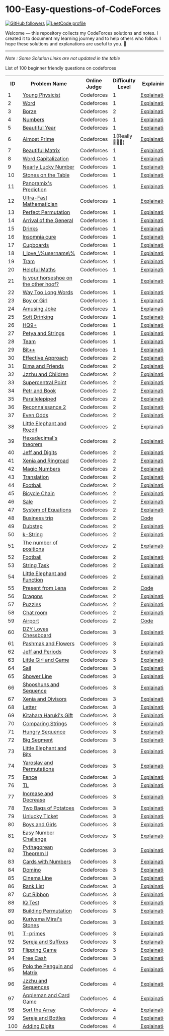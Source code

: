 # 100-Easy-questions-of-CodeForces

[![GitHub followers](https://img.shields.io/github/followers/YOUR_GITHUB?style=social)](https://github.com/YOUR_GITHUB)
[![LeetCode profile](https://img.shields.io/badge/LeetCode-Profile-orange)](https://leetcode.com/youness-444)

 
Welcome — this repository collects my CodeForces solutions and notes. I created it to document my learning journey and to help others who follow. I hope these solutions and explanations are useful to you. 🌿

---
*Note : Some Solution Links are not updated in the table*

List of 100 beginner friendly questions on codeforces


<html>
<body>
<center>
<table>
<tr>
<th>ID</th>
<th>Problem Name</th>
<th>Online Judge</th>
<th>Difficulty Level</th>
  <th>Explaining</th>
<th>Solution</th>

</tr>
<tr>
<td>1</td>
<td><a href="http://codeforces.com/problemset/problem/69/A" target="_blank">Young Physicist</a></td>
<td>Codeforces</td>
<td>1</td>
<td><a href="https://github.com/youness372/100-Easy-questions-of-CodeForces/blob/main/01-69A%20-%20Young%20Physicist/01-69A%20-%20Young%20Physicist.md">Explaination</a></td>    
 <td><a href = "https://github.com/youness372/100-Easy-questions-of-CodeForces/blob/main/01-69A%20-%20Young%20Physicist/02-69A.cpp">Code</a></td>
</tr>
<tr>
<td>2</td>
<td><a href="http://codeforces.com/problemset/problem/59/A" target="_blank">Word</a></td>
<td>Codeforces</td>
<td>1</td>
<td><a href ="https://github.com/youness372/100-Easy-questions-of-CodeForces/blob/main/02-59A%20Word/01-59A-Word.md">Explaination</a></td>    
 <td><a href = "https://github.com/youness372/100-Easy-questions-of-CodeForces/blob/main/02-59A%20Word/02-59A-Word.cpp">Code</a></td>

</tr>
<tr>
<td>3</td>
<td><a href="http://codeforces.com/problemset/problem/32/B" target="_blank">Borze</a></td>
<td>Codeforces</td>
<td>2</td>
<td><a href="https://github.com/youness372/100-Easy-questions-of-CodeForces/blob/main/03-32B%20Borze/01-32B%20Borze.md">Explaination</a></td>    
 <td><a href = "https://github.com/youness372/100-Easy-questions-of-CodeForces/blob/main/03-32B%20Borze/02-32B-Borze.cpp">Code</a></td>

</tr>
<tr>
<td>4</td>
<td><a href="https://codeforces.com/problemset/problem/13/A" target="_blank">Numbers</a></td>
<td>Codeforces</td>
<td>1</td>
<td><a href="https://github.com/youness372/100-Easy-questions-of-CodeForces/blob/main/04-13A%20Numbers/01-13A-Numbers.md">Explaination</a></td>    
 <td><a href = "https://github.com/youness372/100-Easy-questions-of-CodeForces/blob/main/04-13A%20Numbers/02-13A-Numbers.cpp">Code</a></td>

</tr>
<tr>
<td>5</td>
<td><a href="http://codeforces.com/problemset/problem/271/A" target="_blank">Beautiful Year</a></td>
<td>Codeforces</td>
<td>1</td>
<td><a href="https://github.com/youness372/100-Easy-questions-of-CodeForces/blob/main/05-271A%20Beautiful%20Year/01-Beautiful%20Year.md">Explaination</a></td>    
 <td><a href = "https://github.com/youness372/100-Easy-questions-of-CodeForces/blob/main/05-271A%20Beautiful%20Year/02-Beautiful%20Year.cpp">Code</a></td>

</tr>
<tr>
<td>6</td>
<td><a href="http://codeforces.com/problemset/problem/26/A" target="_blank">Almost Prime</a></td>
<td>Codeforces</td>
<td>1(Really 🤦🏻‍♂️)</td>
<td><a href="https://github.com/youness372/100-Easy-questions-of-CodeForces/blob/main/06-26A%20Almost%20%20Prime/01-26A%20Almost%20%20Prime.md">Explaination</a></td>    
 <td><a href = "https://github.com/youness372/100-Easy-questions-of-CodeForces/blob/main/06-26A%20Almost%20%20Prime/02-26A%20Almost%20Prime.cpp">Code</a></td>
</tr>
<tr>
<td>7</td>
<td><a href="http://codeforces.com/problemset/problem/263/A" target="_blank">Beautiful Matrix</a></td>
<td>Codeforces</td>
<td>1</td>
<td><a href="https://github.com/youness372/100-Easy-questions-of-CodeForces/blob/main/07-236A%20%20Beautiful%20Matrix/01-236A%20%20Beautiful%20Matrix.md">Explaination</a></td>    
 <td><a href = "https://github.com/youness372/100-Easy-questions-of-CodeForces/blob/main/07-236A%20%20Beautiful%20Matrix/02-236A%20%20Beautiful%20Matrix.cpp">Code</a></td>
</tr>
<tr>
<td>8</td>
<td><a href="http://codeforces.com/problemset/problem/281/A" target="_blank">Word Capitalization</a></td>
<td>Codeforces</td>
<td>1</td>
<td><a href="https://github.com/youness372/100-Easy-questions-of-CodeForces/blob/main/69A%20-%20Young%20Physicist/01-69A%20-%20Young%20Physicist.md">Explaination</a></td>    
 <td><a href = "https://github.com/youness372/100-Easy-questions-of-CodeForces/blob/main/69A%20-%20Young%20Physicist/01-69A.cpp">Code</a></td>
</tr>
<tr>
<td>9</td>
<td><a href="http://codeforces.com/problemset/problem/110/A" target="_blank">Nearly Lucky Number</a></td>
<td>Codeforces</td>
<td>1</td>
<td><a href="https://github.com/youness372/100-Easy-questions-of-CodeForces/blob/main/69A%20-%20Young%20Physicist/01-69A%20-%20Young%20Physicist.md">Explaination</a></td>    
 <td><a href = "https://github.com/youness372/100-Easy-questions-of-CodeForces/blob/main/69A%20-%20Young%20Physicist/01-69A.cpp">Code</a></td>
</tr>
<tr>
<td>10</td>
<td><a href="http://codeforces.com/problemset/problem/266/A" target="_blank">Stones on the Table</a></td>
<td>Codeforces</td>
<td>1</td>
<td><a href="https://github.com/youness372/100-Easy-questions-of-CodeForces/blob/main/69A%20-%20Young%20Physicist/01-69A%20-%20Young%20Physicist.md">Explaination</a></td>    
 <td><a href = "https://github.com/youness372/100-Easy-questions-of-CodeForces/blob/main/69A%20-%20Young%20Physicist/01-69A.cpp">Code</a></td>
</tr>
<tr>
<td>11</td>
<td><a href="http://codeforces.com/problemset/problem/80/A" target="_blank">Panoramix's Prediction</a></td>
<td>Codeforces</td>
<td>1</td>
<td><a href="https://github.com/youness372/100-Easy-questions-of-CodeForces/blob/main/69A%20-%20Young%20Physicist/01-69A%20-%20Young%20Physicist.md">Explaination</a></td>    
 <td><a href = "https://github.com/youness372/100-Easy-questions-of-CodeForces/blob/main/69A%20-%20Young%20Physicist/01-69A.cpp">Code</a></td>
</tr>
<tr>
<td>12</td>
<td><a href="http://codeforces.com/problemset/problem/61/A" target="_blank">Ultra-Fast Mathematician</a></td>
<td>Codeforces</td>
<td>1</td>
<td><a href="https://github.com/youness372/100-Easy-questions-of-CodeForces/blob/main/69A%20-%20Young%20Physicist/01-69A%20-%20Young%20Physicist.md">Explaination</a></td>    
 <td><a href = "https://github.com/youness372/100-Easy-questions-of-CodeForces/blob/main/69A%20-%20Young%20Physicist/01-69A.cpp">Code</a></td>
</tr>
<tr>
<td>13</td>
<td><a href="http://codeforces.com/problemset/problem/233/A" target="_blank">Perfect Permutation</a></td>
<td>Codeforces</td>
<td>1</td>
<td><a href="https://github.com/youness372/100-Easy-questions-of-CodeForces/blob/main/69A%20-%20Young%20Physicist/01-69A%20-%20Young%20Physicist.md">Explaination</a></td>    
 <td><a href = "https://github.com/youness372/100-Easy-questions-of-CodeForces/blob/main/69A%20-%20Young%20Physicist/01-69A.cpp">Code</a></td>
</tr>
<tr>
<td>14</td>
<td><a href="http://codeforces.com/problemset/problem/144/A" target="_blank">Arrival of the General</a></td>
<td>Codeforces</td>
<td>1</td>
<td><a href="https://github.com/youness372/100-Easy-questions-of-CodeForces/blob/main/69A%20-%20Young%20Physicist/01-69A%20-%20Young%20Physicist.md">Explaination</a></td>    
 <td><a href = "https://github.com/youness372/100-Easy-questions-of-CodeForces/blob/main/69A%20-%20Young%20Physicist/01-69A.cpp">Code</a></td>
</tr>
<tr>
<td>15</td>
<td><a href="http://codeforces.com/problemset/problem/200/B" target="_blank">Drinks</a></td>
<td>Codeforces</td>
<td>1</td>
<td><a href="https://github.com/youness372/100-Easy-questions-of-CodeForces/blob/main/69A%20-%20Young%20Physicist/01-69A%20-%20Young%20Physicist.md">Explaination</a></td>    
 <td><a href = "https://github.com/youness372/100-Easy-questions-of-CodeForces/blob/main/69A%20-%20Young%20Physicist/01-69A.cpp">Code</a></td></tr>
<tr>
<td>16</td>
<td><a href="http://codeforces.com/problemset/problem/148/A" target="_blank">Insomnia cure</a></td>
<td>Codeforces</td>
<td>1</td>
<td><a href="https://github.com/youness372/100-Easy-questions-of-CodeForces/blob/main/69A%20-%20Young%20Physicist/01-69A%20-%20Young%20Physicist.md">Explaination</a></td>    
 <td><a href = "https://github.com/youness372/100-Easy-questions-of-CodeForces/blob/main/69A%20-%20Young%20Physicist/01-69A.cpp">Code</a></td></tr>
<tr>
<td>17</td>
<td><a href="http://codeforces.com/problemset/problem/248/A" target="_blank">Cupboards</a></td>
<td>Codeforces</td>
<td>1</td>
<td><a href="https://github.com/youness372/100-Easy-questions-of-CodeForces/blob/main/69A%20-%20Young%20Physicist/01-69A%20-%20Young%20Physicist.md">Explaination</a></td>    
 <td><a href = "https://github.com/youness372/100-Easy-questions-of-CodeForces/blob/main/69A%20-%20Young%20Physicist/01-69A.cpp">Code</a></td></tr>
<tr>
<td>18</td>
<td><a href="http://codeforces.com/problemset/problem/155/A" target="_blank">I_love_\%username\%</a></td>
<td>Codeforces</td>
<td>1</td>
<td><a href="https://github.com/youness372/100-Easy-questions-of-CodeForces/blob/main/69A%20-%20Young%20Physicist/01-69A%20-%20Young%20Physicist.md">Explaination</a></td>    
 <td><a href = "https://github.com/youness372/100-Easy-questions-of-CodeForces/blob/main/69A%20-%20Young%20Physicist/01-69A.cpp">Code</a></td></tr>
<tr>
<td>19</td>
<td><a href="http://codeforces.com/problemset/problem/116/A" target="_blank">Tram</a></td>
<td>Codeforces</td>
<td>1</td>
<td><a href="https://github.com/youness372/100-Easy-questions-of-CodeForces/blob/main/69A%20-%20Young%20Physicist/01-69A%20-%20Young%20Physicist.md">Explaination</a></td>    
 <td><a href = "https://github.com/youness372/100-Easy-questions-of-CodeForces/blob/main/69A%20-%20Young%20Physicist/01-69A.cpp">Code</a></td></tr>
<tr>
<td>20</td>
<td><a href="http://codeforces.com/problemset/problem/339/A" target="_blank">Helpful Maths</a></td>
<td>Codeforces</td>
<td>1</td>
<td><a href="https://github.com/youness372/100-Easy-questions-of-CodeForces/blob/main/69A%20-%20Young%20Physicist/01-69A%20-%20Young%20Physicist.md">Explaination</a></td>    
 <td><a href = "https://github.com/youness372/100-Easy-questions-of-CodeForces/blob/main/69A%20-%20Young%20Physicist/01-69A.cpp">Code</a></td></tr>
<tr>
<td>21</td>
<td><a href="http://codeforces.com/problemset/problem/228/A" target="_blank">Is your horseshoe on the other hoof?</a></td>
<td>Codeforces</td>
<td>1</td>
<td><a href="https://github.com/youness372/100-Easy-questions-of-CodeForces/blob/main/69A%20-%20Young%20Physicist/01-69A%20-%20Young%20Physicist.md">Explaination</a></td>    
 <td><a href = "https://github.com/youness372/100-Easy-questions-of-CodeForces/blob/main/69A%20-%20Young%20Physicist/01-69A.cpp">Code</a></td></tr>
<tr>
<td>22</td>
<td><a href="http://codeforces.com/problemset/problem/71/A" target="_blank">Way Too Long Words</a></td>
<td>Codeforces</td>
<td>1</td>
<td><a href="https://github.com/youness372/100-Easy-questions-of-CodeForces/blob/main/69A%20-%20Young%20Physicist/01-69A%20-%20Young%20Physicist.md">Explaination</a></td>    
 <td><a href = "https://github.com/youness372/100-Easy-questions-of-CodeForces/blob/main/69A%20-%20Young%20Physicist/01-69A.cpp">Code</a></td></tr>
<tr>
<td>23</td>
<td><a href="http://codeforces.com/problemset/problem/236/A" target="_blank">Boy or Girl</a></td>
<td>Codeforces</td>
<td>1</td>
<td><a href="https://github.com/youness372/100-Easy-questions-of-CodeForces/blob/main/69A%20-%20Young%20Physicist/01-69A%20-%20Young%20Physicist.md">Explaination</a></td>    
 <td><a href = "https://github.com/youness372/100-Easy-questions-of-CodeForces/blob/main/69A%20-%20Young%20Physicist/01-69A.cpp">Code</a></td></tr>
<tr>
<td>24</td>
<td><a href="http://codeforces.com/problemset/problem/141/A" target="_blank">Amusing Joke</a></td>
<td>Codeforces</td>
<td>1</td>
<td><a href="https://github.com/youness372/100-Easy-questions-of-CodeForces/blob/main/69A%20-%20Young%20Physicist/01-69A%20-%20Young%20Physicist.md">Explaination</a></td>    
 <td><a href = "https://github.com/youness372/100-Easy-questions-of-CodeForces/blob/main/69A%20-%20Young%20Physicist/01-69A.cpp">Code</a></td></tr>
<tr>
<td>25</td>
<td><a href="http://codeforces.com/problemset/problem/151/A" target="_blank">Soft Drinking</a></td>
<td>Codeforces</td>
<td>1</td>
<td><a href="https://github.com/youness372/100-Easy-questions-of-CodeForces/blob/main/69A%20-%20Young%20Physicist/01-69A%20-%20Young%20Physicist.md">Explaination</a></td>    
 <td><a href = "https://github.com/youness372/100-Easy-questions-of-CodeForces/blob/main/69A%20-%20Young%20Physicist/01-69A.cpp">Code</a></td></tr>
<tr>
<td>26</td>
<td><a href="http://codeforces.com/problemset/problem/133/A" target="_blank">HQ9+</a></td>
<td>Codeforces</td>
<td>1</td>
<td><a href="https://github.com/youness372/100-Easy-questions-of-CodeForces/blob/main/69A%20-%20Young%20Physicist/01-69A%20-%20Young%20Physicist.md">Explaination</a></td>    
 <td><a href = "https://github.com/youness372/100-Easy-questions-of-CodeForces/blob/main/69A%20-%20Young%20Physicist/01-69A.cpp">Code</a></td></tr>
<tr>
<td>27</td>
<td><a href="http://codeforces.com/problemset/problem/112/A" target="_blank">Petya and Strings</a></td>
<td>Codeforces</td>
<td>1</td>
<td><a href="https://github.com/youness372/100-Easy-questions-of-CodeForces/blob/main/69A%20-%20Young%20Physicist/01-69A%20-%20Young%20Physicist.md">Explaination</a></td>    
 <td><a href = "https://github.com/youness372/100-Easy-questions-of-CodeForces/blob/main/69A%20-%20Young%20Physicist/01-69A.cpp">Code</a></td></tr>
<tr>
<td>28</td>
<td><a href="http://codeforces.com/problemset/problem/231/A" target="_blank">Team</a></td>
<td>Codeforces</td>
<td>1</td>
<td><a href="https://github.com/youness372/100-Easy-questions-of-CodeForces/blob/main/69A%20-%20Young%20Physicist/01-69A%20-%20Young%20Physicist.md">Explaination</a></td>    
 <td><a href = "https://github.com/youness372/100-Easy-questions-of-CodeForces/blob/main/69A%20-%20Young%20Physicist/01-69A.cpp">Code</a></td></tr>
<tr>
<td>29</td>
<td><a href="http://codeforces.com/problemset/problem/282/A" target="_blank">Bit++</a></td>
<td>Codeforces</td>
<td>1</td>
<td><a href="https://github.com/youness372/100-Easy-questions-of-CodeForces/blob/main/69A%20-%20Young%20Physicist/01-69A%20-%20Young%20Physicist.md">Explaination</a></td>    
 <td><a href = "https://github.com/youness372/100-Easy-questions-of-CodeForces/blob/main/69A%20-%20Young%20Physicist/01-69A.cpp">Code</a></td></tr>
<tr>
<td>30</td>
<td><a href="http://codeforces.com/problemset/problem/227/B" target="_blank">Effective Approach</a></td>
<td>Codeforces</td>
<td>2</td>
<td><a href="https://github.com/youness372/100-Easy-questions-of-CodeForces/blob/main/69A%20-%20Young%20Physicist/01-69A%20-%20Young%20Physicist.md">Explaination</a></td>    
 <td><a href = "https://github.com/youness372/100-Easy-questions-of-CodeForces/blob/main/69A%20-%20Young%20Physicist/01-69A.cpp">Code</a></td></tr>
<tr>
<td>31</td>
<td><a href="http://codeforces.com/problemset/problem/272/A" target="_blank">Dima and Friends</a></td>
<td>Codeforces</td>
<td>2</td>
<td><a href="https://github.com/youness372/100-Easy-questions-of-CodeForces/blob/main/69A%20-%20Young%20Physicist/01-69A%20-%20Young%20Physicist.md">Explaination</a></td>    
 <td><a href = "https://github.com/youness372/100-Easy-questions-of-CodeForces/blob/main/69A%20-%20Young%20Physicist/01-69A.cpp">Code</a></td></tr>
<tr>
<td>32</td>
<td><a href="http://codeforces.com/problemset/problem/450/A" target="_blank">Jzzhu and Children</a></td>
<td>Codeforces</td>
<td>2</td>
<td><a href="https://github.com/youness372/100-Easy-questions-of-CodeForces/blob/main/69A%20-%20Young%20Physicist/01-69A%20-%20Young%20Physicist.md">Explaination</a></td>    
 <td><a href = "https://github.com/youness372/100-Easy-questions-of-CodeForces/blob/main/69A%20-%20Young%20Physicist/01-69A.cpp">Code</a></td></tr>
<tr>
<td>33</td>
<td><a href="http://codeforces.com/problemset/problem/165/A" target="_blank">Supercentral Point</a></td>
<td>Codeforces</td>
<td>2</td>
<td><a href="https://github.com/youness372/100-Easy-questions-of-CodeForces/blob/main/69A%20-%20Young%20Physicist/01-69A%20-%20Young%20Physicist.md">Explaination</a></td>    
 <td><a href = "https://github.com/youness372/100-Easy-questions-of-CodeForces/blob/main/69A%20-%20Young%20Physicist/01-69A.cpp">Code</a></td></tr>
<tr>
<td>34</td>
<td><a href="http://codeforces.com/problemset/problem/139/A" target="_blank">Petr and Book</a></td>
<td>Codeforces</td>
<td>2</td>
<td><a href="https://github.com/youness372/100-Easy-questions-of-CodeForces/blob/main/69A%20-%20Young%20Physicist/01-69A%20-%20Young%20Physicist.md">Explaination</a></td>    
 <td><a href = "https://github.com/youness372/100-Easy-questions-of-CodeForces/blob/main/69A%20-%20Young%20Physicist/01-69A.cpp">Code</a></td></tr>
<tr>
<td>35</td>
<td><a href="http://codeforces.com/problemset/problem/224/A" target="_blank">Parallelepiped</a></td>
<td>Codeforces</td>
<td>2</td>
<td><a href="https://github.com/youness372/100-Easy-questions-of-CodeForces/blob/main/69A%20-%20Young%20Physicist/01-69A%20-%20Young%20Physicist.md">Explaination</a></td>    
 <td><a href = "https://github.com/youness372/100-Easy-questions-of-CodeForces/blob/main/69A%20-%20Young%20Physicist/01-69A.cpp">Code</a></td></tr>
<tr>
<td>36</td>
<td><a href="http://codeforces.com/problemset/problem/34/A" target="_blank">Reconnaissance 2</a></td>
<td>Codeforces</td>
<td>2</td>
<td><a href="https://github.com/youness372/100-Easy-questions-of-CodeForces/blob/main/69A%20-%20Young%20Physicist/01-69A%20-%20Young%20Physicist.md">Explaination</a></td>    
 <td><a href = "https://github.com/youness372/100-Easy-questions-of-CodeForces/blob/main/69A%20-%20Young%20Physicist/01-69A.cpp">Code</a></td></tr>
<tr>
<td>37</td>
<td><a href="http://codeforces.com/problemset/problem/318/A" target="_blank">Even Odds</a></td>
<td>Codeforces</td>
<td>2</td>
<td><a href="https://github.com/youness372/100-Easy-questions-of-CodeForces/blob/main/69A%20-%20Young%20Physicist/01-69A%20-%20Young%20Physicist.md">Explaination</a></td>    
 <td><a href = "https://github.com/youness372/100-Easy-questions-of-CodeForces/blob/main/69A%20-%20Young%20Physicist/01-69A.cpp">Code</a></td></tr>
<tr>
<td>38</td>
<td><a href="http://codeforces.com/problemset/problem/205/A" target="_blank">Little Elephant and Rozdil</a></td>
<td>Codeforces</td>
<td>2</td>
<td><a href="https://github.com/youness372/100-Easy-questions-of-CodeForces/blob/main/69A%20-%20Young%20Physicist/01-69A%20-%20Young%20Physicist.md">Explaination</a></td>    
 <td><a href = "https://github.com/youness372/100-Easy-questions-of-CodeForces/blob/main/69A%20-%20Young%20Physicist/01-69A.cpp">Code</a></td></tr>
<tr>
<td>39</td>
<td><a href="http://codeforces.com/problemset/problem/199/A" target="_blank">Hexadecimal's theorem</a></td>
<td>Codeforces</td>
<td>2</td>
<td><a href="https://github.com/youness372/100-Easy-questions-of-CodeForces/blob/main/69A%20-%20Young%20Physicist/01-69A%20-%20Young%20Physicist.md">Explaination</a></td>    
 <td><a href = "https://github.com/youness372/100-Easy-questions-of-CodeForces/blob/main/69A%20-%20Young%20Physicist/01-69A.cpp">Code</a></td></tr>
<tr>
<td>40</td>
<td><a href="http://codeforces.com/problemset/problem/352/A" target="_blank">Jeff and Digits</a></td>
<td>Codeforces</td>
<td>2</td>
<td><a href="https://github.com/youness372/100-Easy-questions-of-CodeForces/blob/main/69A%20-%20Young%20Physicist/01-69A%20-%20Young%20Physicist.md">Explaination</a></td>    
 <td><a href = "https://github.com/youness372/100-Easy-questions-of-CodeForces/blob/main/69A%20-%20Young%20Physicist/01-69A.cpp">Code</a></td></tr>
<tr>
<td>41</td>
<td><a href="http://codeforces.com/problemset/problem/339/B" target="_blank">Xenia and Ringroad</a></td>
<td>Codeforces</td>
<td>2</td>
<td><a href="https://github.com/youness372/100-Easy-questions-of-CodeForces/blob/main/69A%20-%20Young%20Physicist/01-69A%20-%20Young%20Physicist.md">Explaination</a></td>    
 <td><a href = "https://github.com/youness372/100-Easy-questions-of-CodeForces/blob/main/69A%20-%20Young%20Physicist/01-69A.cpp">Code</a></td></tr>
<tr>
<td>42</td>
<td><a href="http://codeforces.com/problemset/problem/320/A" target="_blank">Magic Numbers</a></td>
<td>Codeforces</td>
<td>2</td>
<td><a href="https://github.com/youness372/100-Easy-questions-of-CodeForces/blob/main/69A%20-%20Young%20Physicist/01-69A%20-%20Young%20Physicist.md">Explaination</a></td>    
 <td><a href = "https://github.com/youness372/100-Easy-questions-of-CodeForces/blob/main/69A%20-%20Young%20Physicist/01-69A.cpp">Code</a></td></tr>
<tr>
<td>43</td>
<td><a href="http://codeforces.com/problemset/problem/41/A" target="_blank">Translation</a></td>
<td>Codeforces</td>
<td>2</td>
<td><a href="https://github.com/youness372/100-Easy-questions-of-CodeForces/blob/main/69A%20-%20Young%20Physicist/01-69A%20-%20Young%20Physicist.md">Explaination</a></td>    
 <td><a href = "https://github.com/youness372/100-Easy-questions-of-CodeForces/blob/main/69A%20-%20Young%20Physicist/01-69A.cpp">Code</a></td></tr>
<tr>
<td>44</td>
<td><a href="http://codeforces.com/problemset/problem/43/A" target="_blank">Football</a></td>
<td>Codeforces</td>
<td>2</td>
<td><a href="https://github.com/youness372/100-Easy-questions-of-CodeForces/blob/main/69A%20-%20Young%20Physicist/01-69A%20-%20Young%20Physicist.md">Explaination</a></td>    
 <td><a href = "https://github.com/youness372/100-Easy-questions-of-CodeForces/blob/main/69A%20-%20Young%20Physicist/01-69A.cpp">Code</a></td></tr>
<tr>
<td>45</td>
<td><a href="http://codeforces.com/problemset/problem/215/A" target="_blank">Bicycle Chain</a></td>
<td>Codeforces</td>
<td>2</td>
<td><a href="https://github.com/youness372/100-Easy-questions-of-CodeForces/blob/main/69A%20-%20Young%20Physicist/01-69A%20-%20Young%20Physicist.md">Explaination</a></td>    
 <td><a href = "https://github.com/youness372/100-Easy-questions-of-CodeForces/blob/main/69A%20-%20Young%20Physicist/01-69A.cpp">Code</a></td></tr>
<tr>
<td>46</td>
<td><a href="http://codeforces.com/problemset/problem/34/B" target="_blank">Sale</a></td>
<td>Codeforces</td>
<td>2</td>
<td><a href="https://github.com/youness372/100-Easy-questions-of-CodeForces/blob/main/69A%20-%20Young%20Physicist/01-69A%20-%20Young%20Physicist.md">Explaination</a></td>    
 <td><a href = "https://github.com/youness372/100-Easy-questions-of-CodeForces/blob/main/69A%20-%20Young%20Physicist/01-69A.cpp">Code</a></td></tr>
<tr>
<td>47</td>
<td><a href="http://codeforces.com/problemset/problem/214/A" target="_blank">System of Equations</a></td>
<td>Codeforces</td>
<td>2</td>
<td><a href="https://github.com/youness372/100-Easy-questions-of-CodeForces/blob/main/69A%20-%20Young%20Physicist/01-69A%20-%20Young%20Physicist.md">Explaination</a></td>    
 <td><a href = "https://github.com/youness372/100-Easy-questions-of-CodeForces/blob/main/69A%20-%20Young%20Physicist/01-69A.cpp">Code</a></td></tr>
<tr>
<td>48</td>
<td><a href="http://codeforces.com/problemset/problem/149/A" target="_blank">Business trip</a></td>
<td>Codeforces</td>
<td>2</td>
<td><a href="">Code</a></td>
</tr>
<tr>
<td>49</td>
<td><a href="http://codeforces.com/problemset/problem/208/A" target="_blank">Dubstep</a></td>
<td>Codeforces</td>
<td>2</td>
<td><a href="https://github.com/youness372/100-Easy-questions-of-CodeForces/blob/main/69A%20-%20Young%20Physicist/01-69A%20-%20Young%20Physicist.md">Explaination</a></td>    
 <td><a href = "https://github.com/youness372/100-Easy-questions-of-CodeForces/blob/main/69A%20-%20Young%20Physicist/01-69A.cpp">Code</a></td></tr>
<tr>
<td>50</td>
<td><a href="http://codeforces.com/problemset/problem/219/A" target="_blank">k-String</a></td>
<td>Codeforces</td>
<td>2</td>
<td><a href="https://github.com/youness372/100-Easy-questions-of-CodeForces/blob/main/69A%20-%20Young%20Physicist/01-69A%20-%20Young%20Physicist.md">Explaination</a></td>    
 <td><a href = "https://github.com/youness372/100-Easy-questions-of-CodeForces/blob/main/69A%20-%20Young%20Physicist/01-69A.cpp">Code</a></td></tr>
<tr>
<td>51</td>
<td><a href="http://codeforces.com/problemset/problem/124/A" target="_blank">The number of positions</a></td>
<td>Codeforces</td>
<td>2</td>
<td><a href="https://github.com/youness372/100-Easy-questions-of-CodeForces/blob/main/69A%20-%20Young%20Physicist/01-69A%20-%20Young%20Physicist.md">Explaination</a></td>    
 <td><a href = "https://github.com/youness372/100-Easy-questions-of-CodeForces/blob/main/69A%20-%20Young%20Physicist/01-69A.cpp">Code</a></td></tr>
<tr>
<td>52</td>
<td><a href="http://codeforces.com/problemset/problem/96/A" target="_blank">Football</a></td>
<td>Codeforces</td>
<td>2</td>
<td><a href="https://github.com/youness372/100-Easy-questions-of-CodeForces/blob/main/69A%20-%20Young%20Physicist/01-69A%20-%20Young%20Physicist.md">Explaination</a></td>    
 <td><a href = "https://github.com/youness372/100-Easy-questions-of-CodeForces/blob/main/69A%20-%20Young%20Physicist/01-69A.cpp">Code</a></td></tr>
<tr>
<td>53</td>
<td><a href="http://codeforces.com/problemset/problem/118/A" target="_blank">String Task</a></td>
<td>Codeforces</td>
<td>2</td>
<td><a href="https://github.com/youness372/100-Easy-questions-of-CodeForces/blob/main/69A%20-%20Young%20Physicist/01-69A%20-%20Young%20Physicist.md">Explaination</a></td>    
 <td><a href = "https://github.com/youness372/100-Easy-questions-of-CodeForces/blob/main/69A%20-%20Young%20Physicist/01-69A.cpp">Code</a></td></tr>
<tr>
<td>54</td>
<td><a href="http://codeforces.com/problemset/problem/221/A" target="_blank">Little Elephant and Function</a></td>
<td>Codeforces</td>
<td>2</td>
<td><a href="https://github.com/youness372/100-Easy-questions-of-CodeForces/blob/main/69A%20-%20Young%20Physicist/01-69A%20-%20Young%20Physicist.md">Explaination</a></td>    
 <td><a href = "https://github.com/youness372/100-Easy-questions-of-CodeForces/blob/main/69A%20-%20Young%20Physicist/01-69A.cpp">Code</a></td></tr>
<tr>
<td>55</td>
<td><a href="http://codeforces.com/problemset/problem/118/B" target="_blank">Present from Lena</a></td>
<td>Codeforces</td>
<td>2</td>
<td><a href="">Code</a></td>
</tr>
<tr>
<td>56</td>
<td><a href="http://codeforces.com/problemset/problem/230/A" target="_blank">Dragons</a></td>
<td>Codeforces</td>
<td>2</td>
<td><a href="https://github.com/youness372/100-Easy-questions-of-CodeForces/blob/main/69A%20-%20Young%20Physicist/01-69A%20-%20Young%20Physicist.md">Explaination</a></td>    
 <td><a href = "https://github.com/youness372/100-Easy-questions-of-CodeForces/blob/main/69A%20-%20Young%20Physicist/01-69A.cpp">Code</a></td></tr>
<tr>
<td>57</td>
<td><a href="http://codeforces.com/problemset/problem/337/A" target="_blank">Puzzles</a></td>
<td>Codeforces</td>
<td>2</td>
<td><a href="https://github.com/youness372/100-Easy-questions-of-CodeForces/blob/main/69A%20-%20Young%20Physicist/01-69A%20-%20Young%20Physicist.md">Explaination</a></td>    
 <td><a href = "https://github.com/youness372/100-Easy-questions-of-CodeForces/blob/main/69A%20-%20Young%20Physicist/01-69A.cpp">Code</a></td></tr>
<tr>
<td>58</td>
<td><a href="http://codeforces.com/problemset/problem/58/A" target="_blank">Chat room</a></td>
<td>Codeforces</td>
<td>2</td>
<td><a href="https://github.com/youness372/100-Easy-questions-of-CodeForces/blob/main/69A%20-%20Young%20Physicist/01-69A%20-%20Young%20Physicist.md">Explaination</a></td>    
 <td><a href = "https://github.com/youness372/100-Easy-questions-of-CodeForces/blob/main/69A%20-%20Young%20Physicist/01-69A.cpp">Code</a></td></tr>
<tr>
<td>59</td>
<td><a href="http://codeforces.com/problemset/problem/218/B" target="_blank">Airport</a></td>
<td>Codeforces</td>
<td>2</td>
<td><a href="">Code</a></td>
</tr>
<tr>
<td>60</td>
<td><a href="http://codeforces.com/problemset/problem/445/A" target="_blank">DZY Loves Chessboard</a></td>
<td>Codeforces</td>
<td>3</td>
<td><a href="https://github.com/youness372/100-Easy-questions-of-CodeForces/blob/main/69A%20-%20Young%20Physicist/01-69A%20-%20Young%20Physicist.md">Explaination</a></td>    
 <td><a href = "https://github.com/youness372/100-Easy-questions-of-CodeForces/blob/main/69A%20-%20Young%20Physicist/01-69A.cpp">Code</a></td></tr>
<tr>
<td>61</td>
<td><a href="http://codeforces.com/problemset/problem/459/B" target="_blank">Pashmak and Flowers</a></td>
<td>Codeforces</td>
<td>3</td>
<td><a href="https://github.com/youness372/100-Easy-questions-of-CodeForces/blob/main/69A%20-%20Young%20Physicist/01-69A%20-%20Young%20Physicist.md">Explaination</a></td>    
 <td><a href = "https://github.com/youness372/100-Easy-questions-of-CodeForces/blob/main/69A%20-%20Young%20Physicist/01-69A.cpp">Code</a></td></tr>
<tr>
<td>62</td>
<td><a href="http://codeforces.com/problemset/problem/352/B" target="_blank">Jeff and Periods</a></td>
<td>Codeforces</td>
<td>3</td>
<td><a href="https://github.com/youness372/100-Easy-questions-of-CodeForces/blob/main/69A%20-%20Young%20Physicist/01-69A%20-%20Young%20Physicist.md">Explaination</a></td>    
 <td><a href = "https://github.com/youness372/100-Easy-questions-of-CodeForces/blob/main/69A%20-%20Young%20Physicist/01-69A.cpp">Code</a></td></tr>
<tr>
<td>63</td>
<td><a href="http://codeforces.com/problemset/problem/276/B" target="_blank">Little Girl and Game</a></td>
<td>Codeforces</td>
<td>3</td>
<td><a href="https://github.com/youness372/100-Easy-questions-of-CodeForces/blob/main/69A%20-%20Young%20Physicist/01-69A%20-%20Young%20Physicist.md">Explaination</a></td>    
 <td><a href = "https://github.com/youness372/100-Easy-questions-of-CodeForces/blob/main/69A%20-%20Young%20Physicist/01-69A.cpp">Code</a></td></tr>
<tr>
<td>64</td>
<td><a href="http://codeforces.com/problemset/problem/298/B" target="_blank">Sail</a></td>
<td>Codeforces</td>
<td>3</td>
<td><a href="https://github.com/youness372/100-Easy-questions-of-CodeForces/blob/main/69A%20-%20Young%20Physicist/01-69A%20-%20Young%20Physicist.md">Explaination</a></td>    
 <td><a href = "https://github.com/youness372/100-Easy-questions-of-CodeForces/blob/main/69A%20-%20Young%20Physicist/01-69A.cpp">Code</a></td></tr>
<tr>
<td>65</td>
<td><a href="http://codeforces.com/problemset/problem/431/B" target="_blank">Shower Line</a></td>
<td>Codeforces</td>
<td>3</td>
<td><a href="https://github.com/youness372/100-Easy-questions-of-CodeForces/blob/main/69A%20-%20Young%20Physicist/01-69A%20-%20Young%20Physicist.md">Explaination</a></td>    
 <td><a href = "https://github.com/youness372/100-Easy-questions-of-CodeForces/blob/main/69A%20-%20Young%20Physicist/01-69A.cpp">Code</a></td></tr>
<tr>
<td>66</td>
<td><a href="http://codeforces.com/problemset/problem/222/A" target="_blank">Shooshuns and Sequence </a></td>
<td>Codeforces</td>
<td>3</td>
<td><a href="https://github.com/youness372/100-Easy-questions-of-CodeForces/blob/main/69A%20-%20Young%20Physicist/01-69A%20-%20Young%20Physicist.md">Explaination</a></td>    
 <td><a href = "https://github.com/youness372/100-Easy-questions-of-CodeForces/blob/main/69A%20-%20Young%20Physicist/01-69A.cpp">Code</a></td></tr>
<tr>
<td>67</td>
<td><a href="http://codeforces.com/problemset/problem/342/A" target="_blank">Xenia and Divisors</a></td>
<td>Codeforces</td>
<td>3</td>
<td><a href="https://github.com/youness372/100-Easy-questions-of-CodeForces/blob/main/69A%20-%20Young%20Physicist/01-69A%20-%20Young%20Physicist.md">Explaination</a></td>    
 <td><a href = "https://github.com/youness372/100-Easy-questions-of-CodeForces/blob/main/69A%20-%20Young%20Physicist/01-69A.cpp">Code</a></td></tr>
<tr>
<td>68</td>
<td><a href="http://codeforces.com/problemset/problem/43/B" target="_blank">Letter</a></td>
<td>Codeforces</td>
<td>3</td>
<td><a href="https://github.com/youness372/100-Easy-questions-of-CodeForces/blob/main/69A%20-%20Young%20Physicist/01-69A%20-%20Young%20Physicist.md">Explaination</a></td>    
 <td><a href = "https://github.com/youness372/100-Easy-questions-of-CodeForces/blob/main/69A%20-%20Young%20Physicist/01-69A.cpp">Code</a></td></tr>
<tr>
<td>69</td>
<td><a href="http://codeforces.com/problemset/problem/433/A" target="_blank">Kitahara Haruki's Gift</a></td>
<td>Codeforces</td>
<td>3</td>
<td><a href="https://github.com/youness372/100-Easy-questions-of-CodeForces/blob/main/69A%20-%20Young%20Physicist/01-69A%20-%20Young%20Physicist.md">Explaination</a></td>    
 <td><a href = "https://github.com/youness372/100-Easy-questions-of-CodeForces/blob/main/69A%20-%20Young%20Physicist/01-69A.cpp">Code</a></td></tr>
<tr>
<td>70</td>
<td><a href="http://codeforces.com/problemset/problem/186/A" target="_blank">Comparing Strings</a></td>
<td>Codeforces</td>
<td>3</td>
<td><a href="https://github.com/youness372/100-Easy-questions-of-CodeForces/blob/main/69A%20-%20Young%20Physicist/01-69A%20-%20Young%20Physicist.md">Explaination</a></td>    
 <td><a href = "https://github.com/youness372/100-Easy-questions-of-CodeForces/blob/main/69A%20-%20Young%20Physicist/01-69A.cpp">Code</a></td></tr>
<tr>
<td>71</td>
<td><a href="http://codeforces.com/problemset/problem/327/B" target="_blank">Hungry Sequence</a></td>
<td>Codeforces</td>
<td>3</td>
<td><a href="https://github.com/youness372/100-Easy-questions-of-CodeForces/blob/main/69A%20-%20Young%20Physicist/01-69A%20-%20Young%20Physicist.md">Explaination</a></td>    
 <td><a href = "https://github.com/youness372/100-Easy-questions-of-CodeForces/blob/main/69A%20-%20Young%20Physicist/01-69A.cpp">Code</a></td></tr>
<tr>
<td>72</td>
<td><a href="http://codeforces.com/problemset/problem/242/B" target="_blank">Big Segment</a></td>
<td>Codeforces</td>
<td>3</td>
<td><a href="https://github.com/youness372/100-Easy-questions-of-CodeForces/blob/main/69A%20-%20Young%20Physicist/01-69A%20-%20Young%20Physicist.md">Explaination</a></td>    
 <td><a href = "https://github.com/youness372/100-Easy-questions-of-CodeForces/blob/main/69A%20-%20Young%20Physicist/01-69A.cpp">Code</a></td></tr>
<tr>
<td>73</td>
<td><a href="http://codeforces.com/problemset/problem/258/A" target="_blank">Little Elephant and Bits</a></td>
<td>Codeforces</td>
<td>3</td>
<td><a href="https://github.com/youness372/100-Easy-questions-of-CodeForces/blob/main/69A%20-%20Young%20Physicist/01-69A%20-%20Young%20Physicist.md">Explaination</a></td>    
 <td><a href = "https://github.com/youness372/100-Easy-questions-of-CodeForces/blob/main/69A%20-%20Young%20Physicist/01-69A.cpp">Code</a></td></tr>
<tr>
<td>74</td>
<td><a href="http://codeforces.com/problemset/problem/296/A" target="_blank">Yaroslav and Permutations</a></td>
<td>Codeforces</td>
<td>3</td>
<td><a href="https://github.com/youness372/100-Easy-questions-of-CodeForces/blob/main/69A%20-%20Young%20Physicist/01-69A%20-%20Young%20Physicist.md">Explaination</a></td>    
 <td><a href = "https://github.com/youness372/100-Easy-questions-of-CodeForces/blob/main/69A%20-%20Young%20Physicist/01-69A.cpp">Code</a></td></tr>
<tr>
<td>75</td>
<td><a href="http://codeforces.com/problemset/problem/363/B" target="_blank">Fence</a></td>
<td>Codeforces</td>
<td>3</td>
<td><a href="https://github.com/youness372/100-Easy-questions-of-CodeForces/blob/main/69A%20-%20Young%20Physicist/01-69A%20-%20Young%20Physicist.md">Explaination</a></td>    
 <td><a href = "https://github.com/youness372/100-Easy-questions-of-CodeForces/blob/main/69A%20-%20Young%20Physicist/01-69A.cpp">Code</a></td></tr>
<tr>
<td>76</td>
<td><a href="http://codeforces.com/problemset/problem/350/A" target="_blank">TL</a></td>
<td>Codeforces</td>
<td>3</td>
<td><a href="https://github.com/youness372/100-Easy-questions-of-CodeForces/blob/main/69A%20-%20Young%20Physicist/01-69A%20-%20Young%20Physicist.md">Explaination</a></td>    
 <td><a href = "https://github.com/youness372/100-Easy-questions-of-CodeForces/blob/main/69A%20-%20Young%20Physicist/01-69A.cpp">Code</a></td></tr>
<tr>
<td>77</td>
<td><a href="http://codeforces.com/problemset/problem/246/B" target="_blank">Increase and Decrease</a></td>
<td>Codeforces</td>
<td>3</td>
<td><a href="https://github.com/youness372/100-Easy-questions-of-CodeForces/blob/main/69A%20-%20Young%20Physicist/01-69A%20-%20Young%20Physicist.md">Explaination</a></td>    
 <td><a href = "https://github.com/youness372/100-Easy-questions-of-CodeForces/blob/main/69A%20-%20Young%20Physicist/01-69A.cpp">Code</a></td></tr>
<tr>
<td>78</td>
<td><a href="http://codeforces.com/problemset/problem/239/A" target="_blank">Two Bags of Potatoes</a></td>
<td>Codeforces</td>
<td>3</td>
<td><a href="https://github.com/youness372/100-Easy-questions-of-CodeForces/blob/main/69A%20-%20Young%20Physicist/01-69A%20-%20Young%20Physicist.md">Explaination</a></td>    
 <td><a href = "https://github.com/youness372/100-Easy-questions-of-CodeForces/blob/main/69A%20-%20Young%20Physicist/01-69A.cpp">Code</a></td></tr>
<tr>
<td>79</td>
<td><a href="http://codeforces.com/problemset/problem/160/B" target="_blank">Unlucky Ticket</a></td>
<td>Codeforces</td>
<td>3</td>
<td><a href="https://github.com/youness372/100-Easy-questions-of-CodeForces/blob/main/69A%20-%20Young%20Physicist/01-69A%20-%20Young%20Physicist.md">Explaination</a></td>    
 <td><a href = "https://github.com/youness372/100-Easy-questions-of-CodeForces/blob/main/69A%20-%20Young%20Physicist/01-69A.cpp">Code</a></td></tr>
<tr>
<td>80</td>
<td><a href="http://codeforces.com/problemset/problem/253/A" target="_blank">Boys and Girls</a></td>
<td>Codeforces</td>
<td>3</td>
<td><a href="https://github.com/youness372/100-Easy-questions-of-CodeForces/blob/main/69A%20-%20Young%20Physicist/01-69A%20-%20Young%20Physicist.md">Explaination</a></td>    
 <td><a href = "https://github.com/youness372/100-Easy-questions-of-CodeForces/blob/main/69A%20-%20Young%20Physicist/01-69A.cpp">Code</a></td></tr>
<tr>
<td>81</td>
<td><a href="http://codeforces.com/problemset/problem/236/B" target="_blank">Easy Number Challenge</a></td>
<td>Codeforces</td>
<td>3</td>
<td><a href="https://github.com/youness372/100-Easy-questions-of-CodeForces/blob/main/69A%20-%20Young%20Physicist/01-69A%20-%20Young%20Physicist.md">Explaination</a></td>    
 <td><a href = "https://github.com/youness372/100-Easy-questions-of-CodeForces/blob/main/69A%20-%20Young%20Physicist/01-69A.cpp">Code</a></td></tr>
<tr>
<td>82</td>
<td><a href="http://codeforces.com/problemset/problem/304/A" target="_blank">Pythagorean Theorem II</a></td>
<td>Codeforces</td>
<td>3</td>
<td><a href="https://github.com/youness372/100-Easy-questions-of-CodeForces/blob/main/69A%20-%20Young%20Physicist/01-69A%20-%20Young%20Physicist.md">Explaination</a></td>    
 <td><a href = "https://github.com/youness372/100-Easy-questions-of-CodeForces/blob/main/69A%20-%20Young%20Physicist/01-69A.cpp">Code</a></td></tr>
<tr>
<td>83</td>
<td><a href="http://codeforces.com/problemset/problem/254/A" target="_blank">Cards with Numbers</a></td>
<td>Codeforces</td>
<td>3</td>
<td><a href="https://github.com/youness372/100-Easy-questions-of-CodeForces/blob/main/69A%20-%20Young%20Physicist/01-69A%20-%20Young%20Physicist.md">Explaination</a></td>    
 <td><a href = "https://github.com/youness372/100-Easy-questions-of-CodeForces/blob/main/69A%20-%20Young%20Physicist/01-69A.cpp">Code</a></td></tr>
<tr>
<td>84</td>
<td><a href="http://codeforces.com/problemset/problem/353/A" target="_blank">Domino</a></td>
<td>Codeforces</td>
<td>3</td>
<td><a href="https://github.com/youness372/100-Easy-questions-of-CodeForces/blob/main/69A%20-%20Young%20Physicist/01-69A%20-%20Young%20Physicist.md">Explaination</a></td>    
 <td><a href = "https://github.com/youness372/100-Easy-questions-of-CodeForces/blob/main/69A%20-%20Young%20Physicist/01-69A.cpp">Code</a></td></tr>
<tr>
<td>85</td>
<td><a href="http://codeforces.com/problemset/problem/349/A" target="_blank">Cinema Line</a></td>
<td>Codeforces</td>
<td>3</td>
<td><a href="https://github.com/youness372/100-Easy-questions-of-CodeForces/blob/main/69A%20-%20Young%20Physicist/01-69A%20-%20Young%20Physicist.md">Explaination</a></td>    
 <td><a href = "https://github.com/youness372/100-Easy-questions-of-CodeForces/blob/main/69A%20-%20Young%20Physicist/01-69A.cpp">Code</a></td></tr>
<tr>
<td>86</td>
<td><a href="http://codeforces.com/problemset/problem/166/A" target="_blank">Rank List</a></td>
<td>Codeforces</td>
<td>3</td>
<td><a href="https://github.com/youness372/100-Easy-questions-of-CodeForces/blob/main/69A%20-%20Young%20Physicist/01-69A%20-%20Young%20Physicist.md">Explaination</a></td>    
 <td><a href = "https://github.com/youness372/100-Easy-questions-of-CodeForces/blob/main/69A%20-%20Young%20Physicist/01-69A.cpp">Code</a></td></tr>
<tr>
<td>87</td>
<td><a href="http://codeforces.com/problemset/problem/189/A" target="_blank">Cut Ribbon</a></td>
<td>Codeforces</td>
<td>3</td>
<td><a href="https://github.com/youness372/100-Easy-questions-of-CodeForces/blob/main/69A%20-%20Young%20Physicist/01-69A%20-%20Young%20Physicist.md">Explaination</a></td>    
 <td><a href = "https://github.com/youness372/100-Easy-questions-of-CodeForces/blob/main/69A%20-%20Young%20Physicist/01-69A.cpp">Code</a></td></tr>
<tr>
<td>88</td>
<td><a href="http://codeforces.com/problemset/problem/287/A" target="_blank">IQ Test</a></td>
<td>Codeforces</td>
<td>3</td>
<td><a href="https://github.com/youness372/100-Easy-questions-of-CodeForces/blob/main/69A%20-%20Young%20Physicist/01-69A%20-%20Young%20Physicist.md">Explaination</a></td>    
 <td><a href = "https://github.com/youness372/100-Easy-questions-of-CodeForces/blob/main/69A%20-%20Young%20Physicist/01-69A.cpp">Code</a></td></tr>
<tr>
<td>89</td>
<td><a href="http://codeforces.com/problemset/problem/285/C" target="_blank">Building Permutation</a></td>
<td>Codeforces</td>
<td>3</td>
<td><a href="https://github.com/youness372/100-Easy-questions-of-CodeForces/blob/main/69A%20-%20Young%20Physicist/01-69A%20-%20Young%20Physicist.md">Explaination</a></td>    
 <td><a href = "https://github.com/youness372/100-Easy-questions-of-CodeForces/blob/main/69A%20-%20Young%20Physicist/01-69A.cpp">Code</a></td></tr>
<tr>
<td>90</td>
<td><a href="http://codeforces.com/problemset/problem/433/B" target="_blank">Kuriyama Mirai's Stones</a></td>
<td>Codeforces</td>
<td>3</td>
<td><a href="https://github.com/youness372/100-Easy-questions-of-CodeForces/blob/main/69A%20-%20Young%20Physicist/01-69A%20-%20Young%20Physicist.md">Explaination</a></td>    
 <td><a href = "https://github.com/youness372/100-Easy-questions-of-CodeForces/blob/main/69A%20-%20Young%20Physicist/01-69A.cpp">Code</a></td></tr>
<tr>
<td>91</td>
<td><a href="http://codeforces.com/problemset/problem/230/B" target="_blank">T-primes</a></td>
<td>Codeforces</td>
<td>3</td>
<td><a href="https://github.com/youness372/100-Easy-questions-of-CodeForces/blob/main/69A%20-%20Young%20Physicist/01-69A%20-%20Young%20Physicist.md">Explaination</a></td>    
 <td><a href = "https://github.com/youness372/100-Easy-questions-of-CodeForces/blob/main/69A%20-%20Young%20Physicist/01-69A.cpp">Code</a></td></tr>
<tr>
<td>92</td>
<td><a href="http://codeforces.com/problemset/problem/368/B" target="_blank">Sereja and Suffixes</a></td>
<td>Codeforces</td>
<td>3</td>
<td><a href="https://github.com/youness372/100-Easy-questions-of-CodeForces/blob/main/69A%20-%20Young%20Physicist/01-69A%20-%20Young%20Physicist.md">Explaination</a></td>    
 <td><a href = "https://github.com/youness372/100-Easy-questions-of-CodeForces/blob/main/69A%20-%20Young%20Physicist/01-69A.cpp">Code</a></td></tr>
<tr>
<td>93</td>
<td><a href="http://codeforces.com/problemset/problem/327/A" target="_blank">Flipping Game</a></td>
<td>Codeforces</td>
<td>3</td>
<td><a href="https://github.com/youness372/100-Easy-questions-of-CodeForces/blob/main/69A%20-%20Young%20Physicist/01-69A%20-%20Young%20Physicist.md">Explaination</a></td>    
 <td><a href = "https://github.com/youness372/100-Easy-questions-of-CodeForces/blob/main/69A%20-%20Young%20Physicist/01-69A.cpp">Code</a></td></tr>
<tr>
<td>94</td>
<td><a href="http://codeforces.com/problemset/problem/237/A" target="_blank">Free Cash</a></td>
<td>Codeforces</td>
<td>3</td>
<td><a href="https://github.com/youness372/100-Easy-questions-of-CodeForces/blob/main/69A%20-%20Young%20Physicist/01-69A%20-%20Young%20Physicist.md">Explaination</a></td>    
 <td><a href = "https://github.com/youness372/100-Easy-questions-of-CodeForces/blob/main/69A%20-%20Young%20Physicist/01-69A.cpp">Code</a></td></tr>
<tr>
<td>95</td>
<td><a href="http://codeforces.com/problemset/problem/289/B" target="_blank">Polo the Penguin and Matrix</a></td>
<td>Codeforces</td>
<td>4</td>
<td><a href="https://github.com/youness372/100-Easy-questions-of-CodeForces/blob/main/69A%20-%20Young%20Physicist/01-69A%20-%20Young%20Physicist.md">Explaination</a></td>    
 <td><a href = "https://github.com/youness372/100-Easy-questions-of-CodeForces/blob/main/69A%20-%20Young%20Physicist/01-69A.cpp">Code</a></td></tr>
<tr>
<td>96</td>
<td><a href="http://codeforces.com/problemset/problem/450/B" target="_blank">Jzzhu and Sequences</a></td>
<td>Codeforces</td>
<td>4</td>
<td><a href="https://github.com/youness372/100-Easy-questions-of-CodeForces/blob/main/69A%20-%20Young%20Physicist/01-69A%20-%20Young%20Physicist.md">Explaination</a></td>    
 <td><a href = "https://github.com/youness372/100-Easy-questions-of-CodeForces/blob/main/69A%20-%20Young%20Physicist/01-69A.cpp">Code</a></td></tr>
<tr>
<td>97</td>
<td><a href="http://codeforces.com/problemset/problem/462/B" target="_blank">Appleman and Card Game</a></td>
<td>Codeforces</td>
<td>4</td>
<td><a href="https://github.com/youness372/100-Easy-questions-of-CodeForces/blob/main/69A%20-%20Young%20Physicist/01-69A%20-%20Young%20Physicist.md">Explaination</a></td>    
 <td><a href = "https://github.com/youness372/100-Easy-questions-of-CodeForces/blob/main/69A%20-%20Young%20Physicist/01-69A.cpp">Code</a></td></tr>
<tr>
<td>98</td>
<td><a href="http://codeforces.com/problemset/problem/451/B" target="_blank">Sort the Array</a></td>
<td>Codeforces</td>
<td>4</td>
<td><a href="https://github.com/youness372/100-Easy-questions-of-CodeForces/blob/main/69A%20-%20Young%20Physicist/01-69A%20-%20Young%20Physicist.md">Explaination</a></td>    
 <td><a href = "https://github.com/youness372/100-Easy-questions-of-CodeForces/blob/main/69A%20-%20Young%20Physicist/01-69A.cpp">Code</a></td></tr>
<tr>
<td>99</td>
<td><a href="http://codeforces.com/problemset/problem/315/A" target="_blank">Sereja and Bottles</a></td>
<td>Codeforces</td>
<td>4</td>
<td><a href="https://github.com/youness372/100-Easy-questions-of-CodeForces/blob/main/69A%20-%20Young%20Physicist/01-69A%20-%20Young%20Physicist.md">Explaination</a></td>    
 <td><a href = "https://github.com/youness372/100-Easy-questions-of-CodeForces/blob/main/69A%20-%20Young%20Physicist/01-69A.cpp">Code</a></td></tr>
<tr>
<td>100</td>
<td><a href="http://codeforces.com/problemset/problem/260/A" target="_blank">Adding Digits</a></td>
<td>Codeforces</td>
<td>4</td>
<td><a href="https://github.com/youness372/100-Easy-questions-of-CodeForces/blob/main/69A%20-%20Young%20Physicist/01-69A%20-%20Young%20Physicist.md">Explaination</a></td>    
 <td><a href = "https://github.com/youness372/100-Easy-questions-of-CodeForces/blob/main/69A%20-%20Young%20Physicist/01-69A.cpp">Code</a></td></tr>
</table>
  </center>
  </body>
</html>

